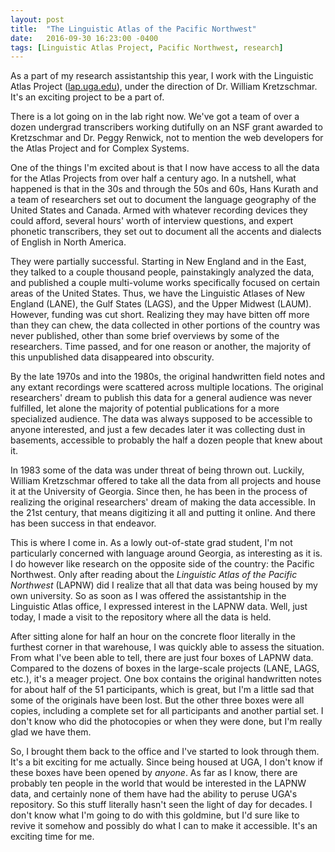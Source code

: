 ```yaml
---
layout: post
title:  "The Linguistic Atlas of the Pacific Northwest"
date:   2016-09-30 16:23:00 -0400
tags: [Linguistic Atlas Project, Pacific Northwest, research]
---
```


As a part of my research assistantship this year, I work with the Linguistic Atlas Project ([lap.uga.edu](lap.uga.edu)), under the direction of Dr. William Kretzschmar. It's an exciting project to be a part of. 

There is a lot going on in the lab right now. We've got a team of over a dozen undergrad transcribers working dutifully on an NSF grant awarded to Kretzschmar and Dr. Peggy Renwick, not to mention the web developers for the Atlas Project and for Complex Systems. 

One of the things I'm excited about is that I now have access to all the data for the Atlas Projects from over half a century ago. In a nutshell, what happened is that in the 30s and through the 50s and 60s, Hans Kurath and a team of researchers set out to document the language geography of the United States and Canada. Armed with whatever recording devices they could afford, several hours' worth of interview questions, and expert phonetic transcribers, they set out to document all the accents and dialects of English in North America. 

They were partially successful. Starting in New England and in the East, they talked to a couple thousand people, painstakingly analyzed the data, and published a couple multi-volume works specifically focused on certain areas of the United States. Thus, we have the Linguistic Atlases of New England (LANE), the Gulf States (LAGS), and the Upper Midwest (LAUM). However, funding was cut short. Realizing they may have bitten off more than they can chew, the data collected in other portions of the country was never published, other than some brief overviews by some of the researchers. Time passed, and for one reason or another, the majority of this unpublished data disappeared into obscurity. 

By the late 1970s and into the 1980s, the original handwritten field notes and any extant recordings were scattered across multiple locations. The original researchers' dream to publish this data for a general audience was never fulfilled, let alone the majority of potential publications for a more specialized audience. The data was always supposed to be accessible to anyone interested, and just a few decades later it was collecting dust in basements, accessible to probably the half a dozen people that knew about it. 

In 1983 some of the data was under threat of being thrown out. Luckily, William Kretzschmar offered to take all the data from all projects and house it at the University of Georgia. Since then, he has been in the process of realizing the original researchers' dream of making the data accessible. In the 21st century, that means digitizing it all and putting it online. And there has been success in that endeavor.

This is where I come in. As a lowly out-of-state grad student, I'm not particularly concerned with language around Georgia, as interesting as it is. I do however like research on the opposite side of the country: the Pacific Northwest. Only after reading about the *Linguistic Atlas of the Pacific Northwest* (LAPNW) did I realize that all that data was being housed by my own university. So as soon as I was offered the assistantship in the Linguistic Atlas office, I expressed interest in the LAPNW data. Well, just today, I made a visit to the repository where all the data is held.

After sitting alone for half an hour on the concrete floor literally in the furthest corner in that warehouse, I was quickly able to assess the situation. From what I've been able to tell, there are just four boxes of LAPNW data. Compared to the dozens of boxes in the large-scale projects (LANE, LAGS, etc.), it's a meager project. One box contains the original handwritten notes for about half of the 51 participants, which is great, but I'm a little sad that some of the originals have been lost. But the other three boxes were all copies, including a complete set for all participants and another partial set. I don't know who did the photocopies or when they were done, but I'm really glad we have them.

So, I brought them back to the office and I've started to look through them. It's a bit exciting for me actually. Since being housed at UGA, I don't know if these boxes have been opened by *anyone*. As far as I know, there are probably ten people in the world that would be interested in the LAPNW data, and certainly none of them have had the ability to peruse UGA's repository. So this stuff literally hasn't seen the light of day for decades. I don't know what I'm going to do with this goldmine, but I'd sure like to revive it somehow and possibly do what I can to make it accessible. It's an exciting time for me.